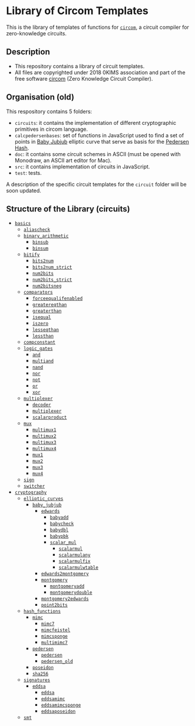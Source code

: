 # Library of Circom Templates

This is the library of templates of functions for [`circom`](https://github.com/iden3/circom), a circuit compiler for zero-knowledge circuits. 

## Description

- This repository contains a library of circuit templates. 
- All files are copyrighted under 2018 0KIMS association and part of the free software [circom](https://github.com/iden3/circom) (Zero Knowledge Circuit Compiler). 

## Organisation (old)

This respository contains 5 folders:
- `circuits`: it contains the implementation of different cryptographic primitives in circom language.
- `calcpedersenbases`: set of functions in JavaScript used to find a set of points in [Baby Jubjub](https://github.com/barryWhiteHat/baby_jubjub) elliptic curve that serve as basis for the [Pedersen Hash](https://github.com/zcash/zcash/issues/2234).
- `doc`: it contains some circuit schemes in ASCII (must be opened with Monodraw, an ASCII art editor for Mac).
- `src`: it contains implementation of circuits in JavaScript.
- `test`: tests.

A description of the specific circuit templates for the `circuit` folder will be soon updated.

## Structure of the Library (circuits)

- [`basics`](circuits/basics)
    - [`aliascheck`](circuits/basics/aliascheck)
    - [`binary_arithmetic`](circuits/basics/binary_arithmetic)
        - [`binsub`](circuits/basics/binary_arithmetic/binsub)
        - [`binsum`](circuits/basics/binary_arithmetic/binsum)
    - [`bitify`](circuits/basics/bitify)
        - [`bits2num`](circuits/basics/bitify/bits2num)
        - [`bits2num_strict`](circuits/basics/bitify/bits2num_strict)
        - [`num2bits`](circuits/basics/bitify/num2bits)
        - [`num2bits_strict`](circuits/basics/bitify/num2bits_strict)
        - [`num2bitsneg`](circuits/basics/bitify/num2bitsneg)
    - [`comparators`](circuits/basics/comparators)
        - [`forceequalifenabled`](circuits/basics/comparators/forceequalifenabled)
        - [`greatereqthan`](circuits/basics/comparators/greatereqthan)
        - [`greaterthan`](circuits/basics/comparators/greaterthan)
        - [`isequal`](circuits/basics/comparators/isequal)
        - [`iszero`](circuits/basics/comparators/iszero)
        - [`lesseqthan`](circuits/basics/comparators/lesseqthan)
        - [`lessthan`](circuits/basics/comparators/lessthan)
    - [`compconstant`](circuits/basics/compconstant)
    - [`logic_gates`](circuits/basics/logic_gates)
        - [`and`](circuits/basics/logic_gates/and)
        - [`multiand`](circuits/basics/logic_gates/multiand)
        - [`nand`](circuits/basics/logic_gates/nand)
        - [`nor`](circuits/basics/logic_gates/nor)
        - [`not`](circuits/basics/logic_gates/not)
        - [`or`](circuits/basics/logic_gates/or)
        - [`xor`](circuits/basics/logic_gates/xor)
    - [`multiplexer`](circuits/basics/multiplexer)
        - [`decoder`](circuits/basics/multiplexer/decoder)
        - [`multiplexer`](circuits/basics/multiplexer/multiplexer)
        - [`scalarproduct`](circuits/basics/multiplexer/scalarproduct)
    - [`mux`](circuits/basics/mux)
        - [`multimux1`](circuits/basics/mux/multimux1)
        - [`multimux2`](circuits/basics/mux/multimux2)
        - [`multimux3`](circuits/basics/mux/multimux3)
        - [`multimux4`](circuits/basics/mux/multimux4)
        - [`mux1`](circuits/basics/mux/mux1)
        - [`mux2`](circuits/basics/mux/mux2)
        - [`mux3`](circuits/basics/mux/mux3)
        - [`mux4`](circuits/basics/mux/mux4)
    - [`sign`](circuits/basics/sign)
    - [`switcher`](circuits/basics/switcher)
- [`cryptography`](circuits/cryptography)
    - [`elliptic_curves`](circuits/cryptography/elliptic_curves)
        - [`baby_jubjub`](circuits/cryptography/elliptic_curves/baby_jubjub)
            - [`edwards`](circuits/cryptography/elliptic_curves/baby_jubjub/edwards)
                - [`babyadd`](circuits/cryptography/elliptic_curves/baby_jubjub/edwards/babyadd)
                - [`babycheck`](circuits/cryptography/elliptic_curves/baby_jubjub/edwards/babycheck)
                - [`babydbl`](circuits/cryptography/elliptic_curves/baby_jubjub/edwards/babydbl)
                - [`babypbk`](circuits/cryptography/elliptic_curves/baby_jubjub/edwards/babypbk)
                - [`scalar_mul`](circuits/cryptography/elliptic_curves/baby_jubjub/edwards/scalar_mul)
                    - [`scalarmul`](circuits/cryptography/elliptic_curves/baby_jubjub/edwards/scalar_mul/scalarmul)
                    - [`scalarmulany`](circuits/cryptography/elliptic_curves/baby_jubjub/edwards/scalar_mul/scalarmulany)
                    - [`scalarmulfix`](circuits/cryptography/elliptic_curves/baby_jubjub/edwards/scalar_mul/scalarmulfix)
                    - [`scalarmulwtable`](circuits/cryptography/elliptic_curves/baby_jubjub/edwards/scalar_mul/scalarmulwtable)
            - [`edwards2montgomery`](circuits/cryptography/elliptic_curves/baby_jubjub/edwards2montgomery)
            - [`montgomery`](circuits/cryptography/elliptic_curves/baby_jubjub/montgomery)
                - [`montgomeryadd`](circuits/cryptography/elliptic_curves/baby_jubjub/montgomery/montgomeryadd)
                - [`montgomerydouble`](circuits/cryptography/elliptic_curves/baby_jubjub/montgomery/montgomerydouble)
            - [`montgomery2edwards`](circuits/cryptography/elliptic_curves/baby_jubjub/montgomery2edwards)
            - [`point2bits`](circuits/cryptography/elliptic_curves/baby_jubjub/point2bits)
    - [`hash_functions`](circuits/cryptography/hash_functions)
        - [`mimc`](circuits/cryptography/hash_functions/mimc)
            - [`mimc7`](circuits/cryptography/hash_functions/mimc/mimc7)
            - [`mimcfeistel`](circuits/cryptography/hash_functions/mimc/mimcfeistel)
            - [`mimcsponge`](circuits/cryptography/hash_functions/mimc/mimcsponge)
            - [`multimimc7`](circuits/cryptography/hash_functions/mimc/multimimc7)
        - [`pedersen`](circuits/cryptography/hash_functions/pedersen)
            - [`pedersen`](circuits/cryptography/hash_functions/pedersen/pedersen)
            - [`pedersen_old`](circuits/cryptography/hash_functions/pedersen/pedersen_old)
        - [`poseidon`](circuits/cryptography/hash_functions/poseidon)
        - [`sha256`](circuits/cryptography/hash_functions/sha256)
    - [`signatures`](circuits/cryptography/signatures)
        - [`eddsa`](circuits/cryptography/signatures/eddsa)
            - [`eddsa`](circuits/cryptography/signatures/eddsa/eddsa)
            - [`eddsamimc`](circuits/cryptography/signatures/eddsa/eddsamimc)
            - [`eddsamimcsponge`](circuits/cryptography/signatures/eddsa/eddsamimcsponge)
            - [`eddsaposeidon`](circuits/cryptography/signatures/eddsa/eddsaposeidon)
    - [`smt`](circuits/cryptography/smt)